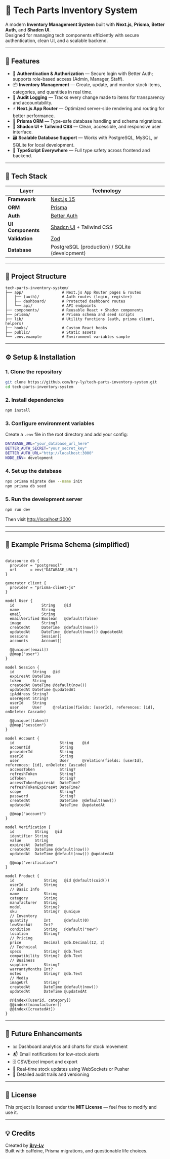 # 🧭 Tech Parts Inventory System

A modern **Inventory Management System** built with **Next.js**, **Prisma**, **Better Auth**, and **Shadcn UI**.  
Designed for managing tech components efficiently with secure authentication, clean UI, and a scalable backend.

---

## 🚀 Features

- 🔐 **Authentication & Authorization** — Secure login with Better Auth; supports role-based access (Admin, Manager, Staff).  
- 📦 **Inventory Management** — Create, update, and monitor stock items, categories, and quantities in real time.  
- 🧾 **Audit Logging** — Tracks every change made to items for transparency and accountability.  
- ⚡ **Next.js App Router** — Optimized server-side rendering and routing for better performance.  
- 🧩 **Prisma ORM** — Type-safe database handling and schema migrations.  
- 🎨 **Shadcn UI + Tailwind CSS** — Clean, accessible, and responsive user interface.  
- 🗃️ **Scalable Database Support** — Works with PostgreSQL, MySQL, or SQLite for local development.  
- 🧠 **TypeScript Everywhere** — Full type safety across frontend and backend.  

---

## 🧱 Tech Stack

| Layer | Technology |
|-------|-------------|
| **Framework** | [Next.js 15](https://nextjs.org/) |
| **ORM** | [Prisma](https://www.prisma.io/) |
| **Auth** | [Better Auth](https://better-auth.vercel.app/) |
| **UI Components** | [Shadcn UI](https://ui.shadcn.com/) + Tailwind CSS |
| **Validation** | [Zod](https://zod.dev/) |
| **Database** | PostgreSQL (production) / SQLite (development) |

---

## 📂 Project Structure

```
tech-parts-inventory-system/
├── app/                 # Next.js App Router pages & routes
│   ├── (auth)/          # Auth routes (login, register)
│   ├── dashboard/       # Protected dashboard routes
│   └── api/             # API endpoints
├── components/          # Reusable React + Shadcn components
├── prisma/              # Prisma schema and seed scripts
├── lib/                 # Utility functions (auth, prisma client, helpers)
├── hooks/               # Custom React hooks
├── public/              # Static assets
└── .env.example         # Environment variables sample
```

---

## ⚙️ Setup & Installation

### 1. Clone the repository
```bash
git clone https://github.com/bry-ly/tech-parts-inventory-system.git
cd tech-parts-inventory-system
```

### 2. Install dependencies
```bash
npm install
```

### 3. Configure environment variables
Create a `.env` file in the root directory and add your config:
```bash
DATABASE_URL="your_database_url_here"
BETTER_AUTH_SECRET="your_secret_key"
BETTER_AUTH_URL="http://localhost:3000"
NODE_ENV= development
```

### 4. Set up the database
```bash
npx prisma migrate dev --name init
npm prisma db seed
```

### 5. Run the development server
```bash
npm run dev
```
Then visit [http://localhost:3000](http://localhost:3000)

---


---

## 🧩 Example Prisma Schema (simplified)
```prisma

datasource db {
  provider = "postgresql"
  url      = env("DATABASE_URL")
}

generator client {
  provider = "prisma-client-js"
}

model User {
  id            String    @id
  name          String
  email         String
  emailVerified Boolean   @default(false)
  image         String?
  createdAt     DateTime  @default(now())
  updatedAt     DateTime  @default(now()) @updatedAt
  sessions      Session[]
  accounts      Account[]

  @@unique([email])
  @@map("user")
}

model Session {
  id        String   @id
  expiresAt DateTime
  token     String
  createdAt DateTime @default(now())
  updatedAt DateTime @updatedAt
  ipAddress String?
  userAgent String?
  userId    String
  user      User     @relation(fields: [userId], references: [id], onDelete: Cascade)

  @@unique([token])
  @@map("session")
}

model Account {
  id                    String    @id
  accountId             String
  providerId            String
  userId                String
  user                  User      @relation(fields: [userId], references: [id], onDelete: Cascade)
  accessToken           String?
  refreshToken          String?
  idToken               String?
  accessTokenExpiresAt  DateTime?
  refreshTokenExpiresAt DateTime?
  scope                 String?
  password              String?
  createdAt             DateTime  @default(now())
  updatedAt             DateTime  @updatedAt

  @@map("account")
}

model Verification {
  id         String   @id
  identifier String
  value      String
  expiresAt  DateTime
  createdAt  DateTime @default(now())
  updatedAt  DateTime @default(now()) @updatedAt

  @@map("verification")
}

model Product {
  id             String   @id @default(cuid())
  userId         String
  // Basic Info
  name           String
  category       String
  manufacturer   String
  model          String?
  sku            String?  @unique
  // Inventory
  quantity       Int      @default(0)
  lowStockAt     Int?
  condition      String   @default("new")
  location       String?
  // Pricing
  price          Decimal  @db.Decimal(12, 2)
  // Technical
  specs          String?  @db.Text
  compatibility  String?  @db.Text
  // Business
  supplier       String?
  warrantyMonths Int?
  notes          String?  @db.Text
  // Media
  imageUrl       String?
  createdAt      DateTime @default(now())
  updatedAt      DateTime @updatedAt

  @@index([userId, category])
  @@index([manufacturer])
  @@index([createdAt])
}

```

---

## 🧪 Future Enhancements
- 📊 Dashboard analytics and charts for stock movement  
- 📬 Email notifications for low-stock alerts  
- 🗄️ CSV/Excel import and export  
- 🔁 Real-time stock updates using WebSockets or Pusher  
- 🧾 Detailed audit trails and versioning  

---

## 📜 License
This project is licensed under the **MIT License** — feel free to modify and use it.

---

## 💡 Credits
Created by **[Bry-Ly](https://github.com/bry-ly)**  
Built with caffeine, Prisma migrations, and questionable life choices.


